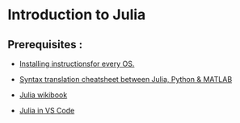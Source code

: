 # Introduction to Julia

## Prerequisites :
- [Installing instructionsfor every OS.](https://julialang.org/downloads/)  

- [Syntax translation cheatsheet between Julia, Python & MATLAB](https://cheatsheets.quantecon.org/)

- [Julia wikibook](https://en.wikibooks.org/wiki/Introducing_Julia)

- [Julia in VS Code](https://modernjuliaworkflows.org/writing/#editor)